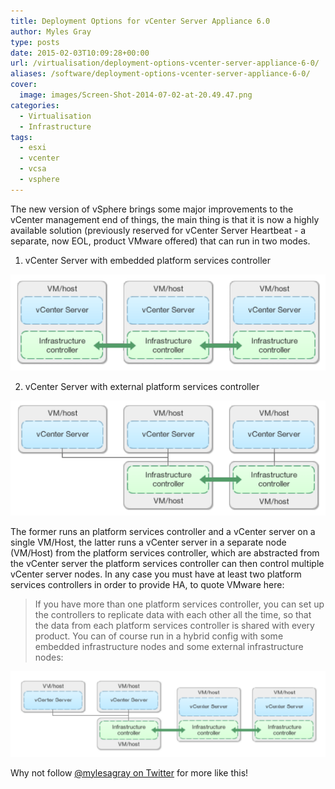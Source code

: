 ```yaml
---
title: Deployment Options for vCenter Server Appliance 6.0
author: Myles Gray
type: posts
date: 2015-02-03T10:09:28+00:00
url: /virtualisation/deployment-options-vcenter-server-appliance-6-0/
aliases: /software/deployment-options-vcenter-server-appliance-6-0/
cover:
  image: images/Screen-Shot-2014-07-02-at-20.49.47.png
categories:
  - Virtualisation
  - Infrastructure
tags:
  - esxi
  - vcenter
  - vcsa
  - vsphere
---
```


The new version of vSphere brings some major improvements to the vCenter management end of things, the main thing is that it is now a highly available solution (previously reserved for vCenter Server Heartbeat - a separate, now EOL, product VMware offered) that can run in two modes.

<!--more-->

1) vCenter Server with embedded platform services controller

![vCenter Server with embedded platform services controller][1] 

2) vCenter Server with external platform services controller

![vCenter Server with external platform services controller][2] 

The former runs an platform services controller and a vCenter server on a single VM/Host, the latter runs a vCenter server in a separate node (VM/Host) from the platform services controller, which are abstracted from the vCenter server the platform services controller can then control multiple vCenter server nodes. In any case you must have at least two platform services controllers in order to provide HA, to quote VMware here:

> If you have more than one platform services controller, you can set up the controllers to replicate data with each other all the time, so that the data from each platform services controller is shared with every product. You can of course run in a hybrid config with some embedded infrastructure nodes and some external infrastructure nodes:

![mixed environment][3] 

Why not follow [@mylesagray on Twitter][4] for more like this!

 [1]: images/Screen-Shot-2014-07-02-at-20.26.57.png
 [2]: images/Screen-Shot-2014-07-02-at-20.27.03.png
 [3]: images/Screen-Shot-2014-07-02-at-20.49.47.png
 [4]: https://twitter.com/mylesagray